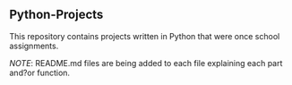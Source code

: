 ## Python-Projects
This repository contains projects written in Python that were once school assignments.

*NOTE*: README.md files are being added to each file explaining each part and?or function.
